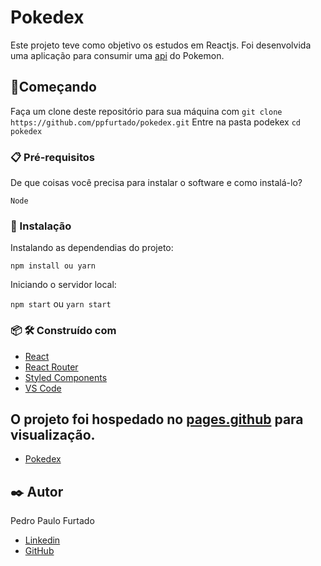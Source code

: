 # Pokedex

Este projeto teve como objetivo os estudos em Reactjs. Foi desenvolvida uma aplicação para consumir uma [api](https://pokeapi.co/) do Pokemon.

## 🚀Começando

Faça um clone deste repositório para sua máquina com `git clone https://github.com/ppfurtado/pokedex.git`
Entre na pasta podekex `cd pokedex`

### 📋 Pré-requisitos
De que coisas você precisa para instalar o software e como instalá-lo?
```
Node
```

### 🔧 Instalação

Instalando as dependendias do projeto: 
```
npm install ou yarn
```
Iniciando o servidor local:

`npm start` ou `yarn start`

### 📦 🛠️ Construído com

* [React](https://pt-br.reactjs.org)
* [React Router](https://github.com/ReactTraining/react-router/releases)
* [Styled Components](https://styled-components.com/)
* [VS Code](https://code.visualstudio.com/)

## O projeto foi hospedado no [pages.github](https://pages.github.com/) para visualização.
* [Pokedex](https://ppfurtado.github.io/pokedex/)

## ✒️ Autor
Pedro Paulo Furtado 
* [Linkedin](https://www.linkedin.com/in/pedro-paulo-furtado-engcomp/)
* [GitHub](https://github.com/ppfurtado)




